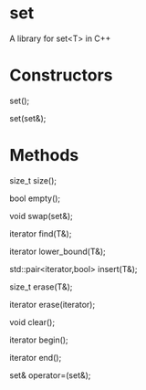 # set
A library for set\<T\> in C++

# Constructors
set();

set(set&);

# Methods
size_t size();

bool empty();

void swap(set&);

iterator find(T&);

iterator lower_bound(T&);

std::pair\<iterator,bool\> insert(T&);

size_t erase(T&);

iterator erase(iterator);

void clear();

iterator begin();

iterator end();

set& operator=(set&);

